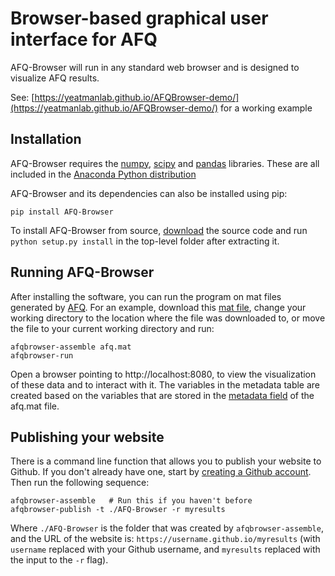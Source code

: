 # Browser-based graphical user interface for AFQ

AFQ-Browser will run in any standard web browser and is designed
to visualize AFQ results.

See: [https://yeatmanlab.github.io/AFQBrowser-demo/](https://yeatmanlab.github.io/AFQBrowser-demo/) for a working example

## Installation

AFQ-Browser requires the [numpy](http://www.numpy.org/),
[scipy](http://scipy.org/scipylib/index.html) and
[pandas](http://pandas.pydata.org/) libraries. These are all included in the
[Anaconda Python distribution](https://docs.continuum.io/anaconda/)

AFQ-Browser and its dependencies can also be installed using pip:

    pip install AFQ-Browser

To install AFQ-Browser from source,
[download](https://github.com/yeatmanlab/AFQ-Browser/archive/master.zip) the
source code and run `python setup.py install` in the top-level folder after
extracting it.

## Running AFQ-Browser

After installing the software, you can run the program on mat files generated by
[AFQ](https://github.com/yeatmanlab/AFQ). For an example, download this
[mat file](https://github.com/yeatmanlab/AFQ-Browser/raw/master/afqbrowser/site/client/data/afq.mat), change your working directory to the location where the
file was downloaded to, or move the file to your current working directory
and run:

    afqbrowser-assemble afq.mat
    afqbrowser-run

Open a browser pointing to http://localhost:8080, to view the visualization of
these data and to interact with it. The variables in the metadata table are
created based on the variables that are stored in the
[metadata field](https://github.com/yeatmanlab/AFQ/wiki#including-subject-metadata-in-the-afq-structure)
of the afq.mat file.

## Publishing your website

There is a command line function that allows you to publish your website to
Github. If you don't already have one, start by [creating a Github account](https://github.com/join). Then run the following sequence:

    afqbrowser-assemble   # Run this if you haven't before
    afqbrowser-publish -t ./AFQ-Browser -r myresults

Where `./AFQ-Browser` is the folder that was created by `afqbrowser-assemble`,
and the URL of the website is: `https://username.github.io/myresults` (with
`username` replaced with your Github username, and `myresults` replaced with the
input to the `-r` flag).
